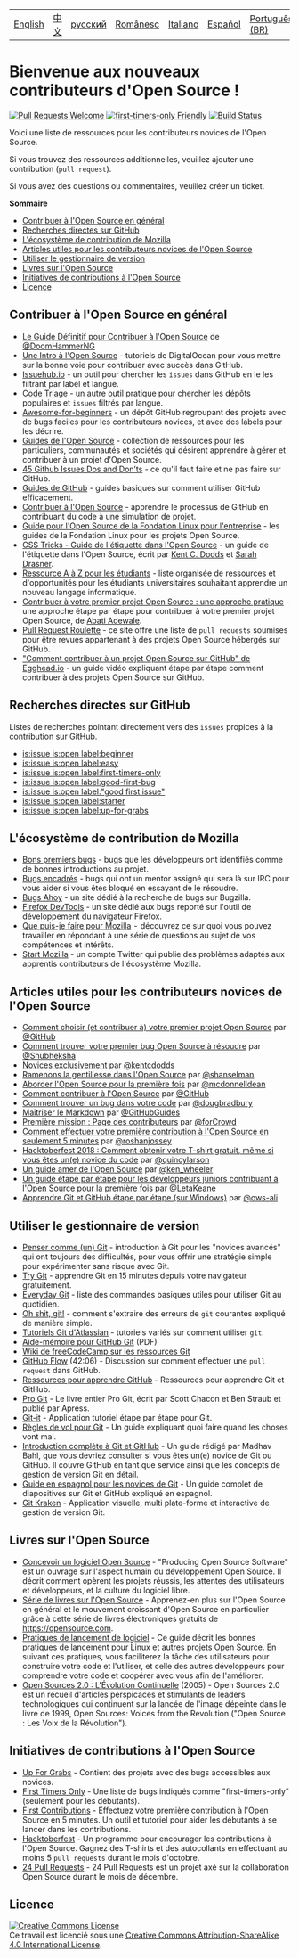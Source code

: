<table>
    <tr>
        <!-- Do not translate this table -->
        <td><a href="./README.md"> English </a></td>
        <td><a href="./README-CN.md"> 中文 </a></td>
        <td><a href="./README-RU.md"> русский </a></td>
        <td><a href="./README-RO.md"> Românesc </a></td>
        <td><a href="./README-IT.md"> Italiano </a></td>
        <td><a href="./README-ES.md"> Español </a></td>
        <td><a href="./README-pt-BR.md"> Português (BR) </a></td>
        <td><a href="./README-DE.md"> Deutsch </a></td>
        <td><a href="./README-GR.md"> Ελληνικά </a></td>
        <td><a href="./README-FR.md"> Français </a></td>
        <td><a href="./README-TR.md"> Turkish </a></td>
    </tr>
</table>

# Bienvenue aux nouveaux contributeurs d'Open Source !

[![Pull Requests Welcome](https://img.shields.io/badge/PRs-welcome-brightgreen.svg?style=flat)](http://makeapullrequest.com)
[![first-timers-only Friendly](https://img.shields.io/badge/first--timers--only-friendly-blue.svg)](http://www.firsttimersonly.com/)
[![Build Status](https://travis-ci.org/freeCodeCamp/how-to-contribute-to-open-source.svg?branch=master)](https://travis-ci.org/freeCodeCamp/how-to-contribute-to-open-source)

Voici une liste de ressources pour les contributeurs novices de l'Open Source.

Si vous trouvez des ressources additionnelles, veuillez ajouter une contribution (`pull request`).

Si vous avez des questions ou commentaires, veuillez créer un ticket.

**Sommaire**

- [Contribuer à l'Open Source en général](#contribuer-à-lopen-source-en-général)
- [Recherches directes sur GitHub](#recherches-directes-sur-github)
- [L'écosystème de contribution de Mozilla](#lécosystème-de-contribution-de-mozilla)
- [Articles utiles pour les contributeurs novices de l'Open Source](#articles-utiles-pour-les-contributeurs-novices-de-lopen-source)
- [Utiliser le gestionnaire de version](#utiliser-le-gestionnaire-de-version)
- [Livres sur l'Open Source](#livres-sur-lopen-source)
- [Initiatives de contributions à l'Open Source](#initiatives-de-contributions-à-lopen-source)
- [Licence](#licence)

## Contribuer à l'Open Source en général
- [Le Guide Définitif pour Contribuer à l'Open Source](https://medium.freecodecamp.org/the-definitive-guide-to-contributing-to-open-source-900d5f9f2282) de [@DoomHammerNG](https://twitter.com/DoomHammerNG)
- [Une Intro à l'Open Source](https://www.digitalocean.com/community/tutorial_series/an-introduction-to-open-source) - tutoriels de DigitalOcean pour vous mettre sur la bonne voie pour contribuer avec succès dans GitHub.
- [Issuehub.io](http://issuehub.io/) - un outil pour chercher les `issues` dans GitHub en le les filtrant par label et langue.
- [Code Triage](https://www.codetriage.com/) - un autre outil pratique pour chercher les dépôts populaires et `issues` filtrés par langue.
- [Awesome-for-beginners](https://github.com/MunGell/awesome-for-beginners) - un dépôt GitHub regroupant des projets avec de bugs faciles pour les contributeurs novices, et avec des labels pour les décrire.
- [Guides de l'Open Source](https://opensource.guide/) - collection de ressources pour les particuliers, communautés et sociétés qui désirent apprendre à gérer et contribuer à un projet d'Open Source.
- [45 Github Issues Dos and Don’ts](https://hackernoon.com/45-github-issues-dos-and-donts-dfec9ab4b612) - ce qu'il faut faire et ne pas faire sur GitHub.
- [Guides de GitHub](https://guides.github.com/) - guides basiques sur comment utiliser GitHub efficacement.
- [Contribuer à l'Open Source](https://github.com/danthareja/contribute-to-open-source) - apprendre le processus de GitHub en contribuant du code à une simulation de projet.
- [Guide pour l'Open Source de la Fondation Linux pour l'entreprise](https://www.linuxfoundation.org/resources/open-source-guides/) - les guides de la Fondation Linux pour les projets Open Source.
- [CSS Tricks - Guide de l'étiquette dans l'Open Source](https://css-tricks.com/open-source-etiquette-guidebook/) - un guide de l'étiquette dans l'Open Source, écrit par [Kent C. Dodds](https://github.com/kentcdodds) et [Sarah Drasner](https://github.com/sdras).
- [Ressource A à Z pour les étudiants](https://github.com/dipakkr/A-to-Z-Resources-for-Students) - liste organisée de ressources et d'opportunités pour les étudiants universitaires souhaitant apprendre un nouveau langage informatique.
- [Contribuer à votre premier projet Open Source : une approche pratique](https://blog.devcenter.co/contributing-to-your-first-open-source-project-a-practical-approach-1928c4cbdae) - une approche étape par étape pour contribuer à votre premier projet Open Source, de [Abati Adewale](https://www.acekyd.com).
- [Pull Request Roulette](http://www.pullrequestroulette.com/) - ce site offre une liste de `pull requests` soumises pour être revues appartenant à des projets Open Source hébergés sur GitHub.
- ["Comment contribuer à un projet Open Source sur GitHub" de Egghead.io](https://egghead.io/courses/how-to-contribute-to-an-open-source-project-on-github) - un guide vidéo expliquant étape par étape comment contribuer à des projets Open Source sur GitHub.

## Recherches directes sur GitHub
Listes de recherches pointant directement vers des `issues` propices à la contribution sur GitHub.
- [is:issue is:open label:beginner](https://github.com/search?utf8=%E2%9C%93&q=is%3Aissue+is%3Aopen+label%3Abeginner)
- [is:issue is:open label:easy](https://github.com/search?utf8=%E2%9C%93&q=is%3Aissue+is%3Aopen+label%3Aeasy)
- [is:issue is:open label:first-timers-only](https://github.com/search?utf8=%E2%9C%93&q=is%3Aissue+is%3Aopen+label%3Afirst-timers-only)
- [is:issue is:open label:good-first-bug](https://github.com/search?utf8=%E2%9C%93&q=is%3Aissue+is%3Aopen+label%3Agood-first-bug)
- [is:issue is:open label:"good first issue"](https://github.com/search?utf8=%E2%9C%93&q=is%3Aissue+is%3Aopen+label%3A"good+first+issue")
- [is:issue is:open label:starter](https://github.com/search?utf8=%E2%9C%93&q=is%3Aissue+is%3Aopen+label%3Astarter)
- [is:issue is:open label:up-for-grabs](https://github.com/search?utf8=%E2%9C%93&q=is%3Aissue+is%3Aopen+label%3Aup-for-grabs)

## L'écosystème de contribution de Mozilla
- [Bons premiers bugs](https://bugzil.la/sw:%22[good%20first%20bug]%22&limit=0) - bugs que les développeurs ont identifiés comme de bonnes introductions au projet.
- [Bugs encadrés](https://bugzilla.mozilla.org/buglist.cgi?quicksearch=mentor%3A%40) - bugs qui ont un mentor assigné qui sera là sur IRC pour vous aider si vous êtes bloqué en essayant de le résoudre.
- [Bugs Ahoy](http://www.joshmatthews.net/bugsahoy/) - un site dédié à la recherche de bugs sur Bugzilla.
- [Firefox DevTools](http://firefox-dev.tools/) - un site dédié aux bugs reporté sur l'outil de développement du navigateur Firefox.
- [Que puis-je faire pour Mozilla](http://whatcanidoformozilla.org/)  -  découvrez ce sur quoi vous pouvez travailler en répondant à une série de questions au sujet de vos compétences et intérêts.
- [Start Mozilla](https://twitter.com/StartMozilla) - un compte Twitter qui publie des problèmes adaptés aux apprentis contributeurs de l'écosystème Mozilla.

## Articles utiles pour les contributeurs novices de l'Open Source
- [Comment choisir (et contribuer à) votre premier projet Open Source](https://github.com/collections/choosing-projects) par [@GitHub](https://github.com/github)
- [Comment trouver votre premier bug Open Source à résoudre](https://medium.freecodecamp.org/finding-your-first-open-source-project-or-bug-to-work-on-1712f651e5ba#.slc8i2h1l) par [@Shubheksha](https://github.com/Shubheksha)
- [Novices exclusivement](https://kentcdodds.com/blog/first-timers-only) par [@kentcdodds](https://github.com/kentcdodds)
- [Ramenons la gentillesse dans l'Open Source](http://www.hanselman.com/blog/BringKindnessBackToOpenSource.aspx) par [@shanselman](https://github.com/shanselman)
- [Aborder l'Open Source pour la première fois](https://www.nearform.com/blog/getting-into-open-source-for-the-first-time/) par [@mcdonnelldean](https://github.com/mcdonnelldean)
- [Comment contribuer à l'Open Source](https://opensource.guide/how-to-contribute/) par [@GitHub](https://github.com/github)
- [Comment trouver un bug dans votre code](https://8thlight.com/blog/doug-bradbury/2016/06/29/how-to-find-bug-in-your-code.html) par [@dougbradbury](https://twitter.com/dougbradbury)
- [Maîtriser le Markdown](https://guides.github.com/features/mastering-markdown/) par [@GitHubGuides](https://guides.github.com/)
- [Première mission : Page des contributeurs](https://medium.com/@forCrowd/first-mission-contributors-page-df24e6e70705#.2v2g0no29) par [@forCrowd](https://github.com/forCrowd)
- [Comment effectuer votre première contribution à l'Open Source en seulement 5 minutes](https://medium.freecodecamp.org/how-to-make-your-first-open-source-contribution-in-just-5-minutes-aaad1fc59c9a) par [@roshanjossey](https://medium.freecodecamp.org/@roshanjossey)
- [Hacktoberfest 2018 : Comment obtenir votre T-shirt gratuit, même si vous êtes un(e) novice du code](https://medium.freecodecamp.org/hacktoberfest-2018-how-you-can-get-your-free-shirt-even-if-youre-new-to-coding-96080dd0b01b) par [@quincylarson](https://medium.freecodecamp.org/@quincylarson)
- [Un guide amer de l'Open Source](https://medium.com/codezillas/a-bitter-guide-to-open-source-a8e3b6a3c1c4) par [@ken_wheeler](https://medium.com/@ken_wheeler)
- [Un guide étape par étape pour les développeurs juniors contribuant à l'Open Source pour la première fois](https://hackernoon.com/contributing-to-open-source-the-sharks-are-photoshopped-47e22db1ab86) par [@LetaKeane](http://www.letakeane.com/)
- [Apprendre Git et GitHub étape par étape (sur Windows)](https://medium.com/@ows_ali/be93518e06dc) par [@ows-ali](https://medium.com/@ows_ali)

## Utiliser le gestionnaire de version
- [Penser comme (un) Git](http://think-like-a-git.net/) - introduction à Git pour les "novices avancés" qui ont toujours des difficultés, pour vous offrir une stratégie simple pour expérimenter sans risque avec Git.
- [Try Git](https://try.github.io/) - apprendre Git en 15 minutes depuis votre navigateur gratuitement.
- [Everyday Git](https://git-scm.com/docs/giteveryday) - liste des commandes basiques utiles pour utiliser Git au quotidien.
- [Oh shit, git!](http://ohshitgit.com/) - comment s'extraire des erreurs de `git` courantes expliqué de manière simple.
- [Tutoriels Git d'Atlassian](https://www.atlassian.com/git/tutorials/) - tutoriels variés sur comment utiliser `git`.
- [Aide-mémoire pour GitHub Git](https://education.github.com/git-cheat-sheet-education.pdf) (PDF)
- [Wiki de freeCodeCamp sur les ressources Git](https://forum.freecodecamp.org/t/wiki-git-resources/13136)
- [GitHub Flow](https://www.youtube.com/watch?v=juLIxo42A_s) (42:06) - Discussion sur comment effectuer une `pull request` dans GitHub.
- [Ressources pour apprendre GitHub](https://help.github.com/articles/git-and-github-learning-resources/) - Ressources pour apprendre Git et GitHub.
- [Pro Git](https://git-scm.com/book/en/v2) - Le livre entier Pro Git, écrit par Scott Chacon et Ben Straub et publié par Apress.
- [Git-it](https://github.com/jlord/git-it-electron) - Application tutoriel étape par étape pour Git.
- [Règles de vol pour Git](https://github.com/k88hudson/git-flight-rules) - Un guide expliquant quoi faire quand les choses vont mal.
- [Introduction complète à Git et GitHub](https://codeburst.io/git-good-part-a-e0d826286a2a) - Un guide rédigé par Madhav Bahl, que vous devriez consulter si vous êtes un(e) novice de Git ou GitHub. Il couvre GitHub en tant que service ainsi que les concepts de gestion de version Git en détail.
- [Guide en espagnol pour les novices de Git](https://platzi.github.io/git-slides/#/) - Un guide complet de diapositives sur Git et GitHub expliqué en espagnol.
- [Git Kraken](https://www.gitkraken.com/git-client) - Application visuelle, multi plate-forme et interactive de gestion de version Git.

## Livres sur l'Open Source
- [Concevoir un logiciel Open Source](http://producingoss.com/) - "Producing Open Source Software" est un ouvrage sur l'aspect humain du développement Open Source. Il décrit comment opèrent les projets réussis, les attentes des utilisateurs et développeurs, et la culture du logiciel libre.
- [Série de livres sur l'Open Source](https://opensource.com/resources/ebooks) - Apprenez-en plus sur l'Open Source en général et le mouvement croissant d'Open Source en particulier grâce à cette série de livres électroniques gratuits de https://opensource.com.
- [Pratiques de lancement de logiciel](http://en.tldp.org/HOWTO/Software-Release-Practice-HOWTO/) - Ce guide décrit les bonnes pratiques de lancement pour Linux et autres projets Open Source. En suivant ces pratiques, vous faciliterez la tâche des utilisateurs pour construire votre code et l'utiliser, et celle des autres développeurs pour comprendre votre code et coopérer avec vous afin de l'améliorer.
- [Open Sources 2.0 : L'Évolution Continuelle](https://archive.org/details/opensources2.000diborich) (2005) - Open Sources 2.0  est un recueil d'articles perspicaces et stimulants de leaders technologiques qui continuent sur la lancée de l'image dépeinte dans le livre de 1999, Open Sources: Voices from the Revolution ("Open Source : Les Voix de la Révolution").

## Initiatives de contributions à l'Open Source
- [Up For Grabs](http://up-for-grabs.net/#/) - Contient des projets avec des bugs accessibles aux novices.
- [First Timers Only](http://www.firsttimersonly.com/) - Une liste de bugs indiqués comme "first-timers-only" (seulement pour les débutants).
- [First Contributions](https://firstcontributions.github.io/) - Effectuez votre première contribution à l'Open Source en 5 minutes. Un outil et tutoriel pour aider les débutants à se lancer dans les contributions.
- [Hacktoberfest](https://hacktoberfest.digitalocean.com/) - Un programme pour encourager les contributions à l'Open Source. Gagnez des T-shirts et des autocollants en effectuant au moins 5 `pull requests` durant le mois d'octobre.
- [24 Pull Requests](https://24pullrequests.com) - 24 Pull Requests est un projet axé sur la collaboration Open Source durant le mois de décembre.

## Licence
<a rel="license" href="http://creativecommons.org/licenses/by-sa/4.0/"><img alt="Creative Commons License" style="border-width:0" src="https://i.creativecommons.org/l/by-sa/4.0/88x31.png" /></a><br />Ce travail est licencié sous une <a rel="license" href="http://creativecommons.org/licenses/by-sa/4.0/">Creative Commons Attribution-ShareAlike 4.0 International License</a>.
